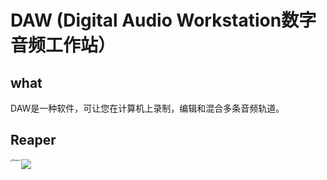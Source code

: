 # DAW (Digital Audio Workstation数字音频工作站）



## what

DAW是一种软件，可让您在计算机上录制，编辑和混合多条音频轨道。





## Reaper

<img src="https://www.reaper.fm/v5img/logo.jpg" alt="Reaper" style="zoom:25%;" align='left' />

![](https://www.reaper.fm/v6img/ss_persp_v63.jpg)

